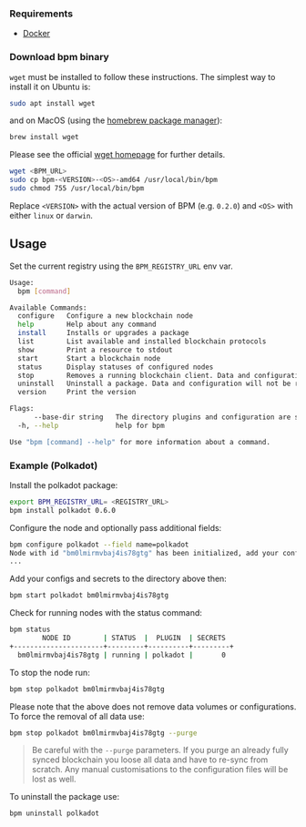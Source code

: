 ### Requirements

- [Docker](https://www.docker.com/)

### Download bpm binary

`wget` must be installed to follow these instructions. The simplest way to install it on Ubuntu is:

```bash
sudo apt install wget
```

and on MacOS (using the [homebrew package manager](https://brew.sh/)):

```bash
brew install wget
```

Please see the official [wget homepage](https://www.gnu.org/software/wget/) for further details.

```bash
wget <BPM_URL>
sudo cp bpm-<VERSION>-<OS>-amd64 /usr/local/bin/bpm
sudo chmod 755 /usr/local/bin/bpm
```

Replace `<VERSION>` with the actual version of BPM (e.g. `0.2.0`) and `<OS>` with either `linux` or `darwin`.

## Usage

Set the current registry using the `BPM_REGISTRY_URL` env var.

```bash
Usage:
  bpm [command]

Available Commands:
  configure   Configure a new blockchain node
  help        Help about any command
  install     Installs or upgrades a package
  list        List available and installed blockchain protocols
  show        Print a resource to stdout
  start       Start a blockchain node
  status      Display statuses of configured nodes
  stop        Removes a running blockchain client. Data and configuration will not be removed.
  uninstall   Uninstall a package. Data and configuration will not be removed.
  version     Print the version

Flags:
      --base-dir string   The directory plugins and configuration are stored (default "~/.bpm/")
  -h, --help              help for bpm

Use "bpm [command] --help" for more information about a command.
```

### Example (Polkadot)

Install the polkadot package:

```bash
export BPM_REGISTRY_URL= <REGISTRY_URL>
bpm install polkadot 0.6.0
```

Configure the node and optionally pass additional fields:

```bash
bpm configure polkadot --field name=polkadot
Node with id "bm0lmirmvbaj4is78gtg" has been initialized, add your configuration (node.json) and secrets here:
...
```

Add your configs and secrets to the directory above then:

```bash
bpm start polkadot bm0lmirmvbaj4is78gtg
```

Check for running nodes with the status command:

```bash
bpm status
        NODE ID        | STATUS  |  PLUGIN  | SECRETS
+----------------------+---------+----------+---------+
  bm0lmirmvbaj4is78gtg | running | polkadot |       0
```

To stop the node run:

```bash
bpm stop polkadot bm0lmirmvbaj4is78gtg
```

Please note that the above does not remove data volumes or configurations. To force the removal of all data use:

```bash
bpm stop polkadot bm0lmirmvbaj4is78gtg --purge
```

> Be careful with the `--purge` parameters. If you purge an already fully synced blockchain you loose all data and have to re-sync from scratch. Any manual customisations to the configuration files will be lost as well.

To uninstall the package use:

```bash
bpm uninstall polkadot
```

